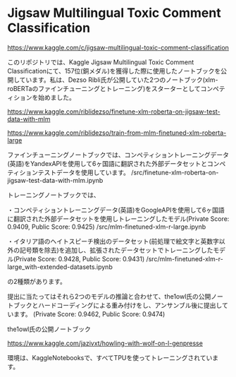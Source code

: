 # Jigsaw Multilingual Toxic Comment Classification
https://www.kaggle.com/c/jigsaw-multilingual-toxic-comment-classification

このリポジトリでは、Kaggle Jigsaw Multilingual Toxic Comment Classificationにて、157位(銅メダル)を獲得した際に使用したノートブックを公開しています。私は、Dezso Ribli氏が公開していた2つのノートブック(xlm-roBERTaのファインチューニングとトレーニング)をスターターとしてコンペティションを始めました。

https://www.kaggle.com/riblidezso/finetune-xlm-roberta-on-jigsaw-test-data-with-mlm

https://www.kaggle.com/riblidezso/train-from-mlm-finetuned-xlm-roberta-large

ファインチューニングノートブックでは、コンペティショントレーニングデータ(英語)をYandexAPIを使用して6ヶ国語に翻訳された外部データセットとコンペティションテストデータを使用しています。
/src/finetune-xlm-roberta-on-jigsaw-test-data-with-mlm.ipynb

トレーニングノートブックでは、

・コンペティショントレーニングデータ(英語)をGoogleAPIを使用して6ヶ国語に翻訳された外部データセットを使用しトレーニングしたモデル(Private Score: 0.9409, Public Score: 0.9425)
/src/mlm-finetuned-xlm-r-large.ipynb

・イタリア語のヘイトスピーチ検出のデータセット(前処理で絵文字と英数字以外の記号類を除去)を追加し、拡張されたデータセットでトレーニングしたモデル(Private Score: 0.9428, Public Score: 0.9431)
/src/mlm-finetuned-xlm-r-large_with-extended-datasets.ipynb

の2種類があります。

提出に当たってはそれら2つのモデルの推論と合わせて、the1owl氏の公開ノートブックとハードコーディングによる重み付けをし、アンサンブル後に提出しています。
(Private Score: 0.9462, Public Score: 0.9474)

the1owl氏の公開ノートブック

https://www.kaggle.com/jazivxt/howling-with-wolf-on-l-genpresse

環境は、KaggleNotebooksで、すべてTPUを使ってトレーニングされています。
